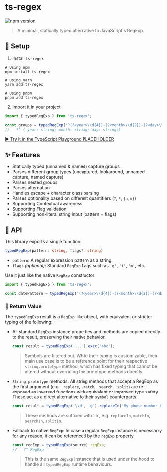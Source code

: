 # ts-regex
[![npm version](https://img.shields.io/npm/v/ts-regex.svg)](https://www.npmjs.com/package/ts-regex)
> A minimal, statically typed alternative to JavaScript's RegExp.

## 🚀 Setup
1. Install `ts-regex`
```shell
# Using npm
npm install ts-regex

# Using yarn
yarn add ts-regex

# Using pnpm
pnpm add ts-regex
```
2. Import it in your project
```ts
import { typedRegExp } from 'ts-regex';

const groups = typedRegExp('^(?<year>\\d{4})-(?<month>\\d{2})-(?<day>\\d{2})$', 'g').exec('2000-10-24')!.groups;
//   ?^ { year: string; month: string; day: string;}
```
[▶ Try it in the TypeScript Playground PLACEHOLDER](https://www.typescriptlang.org/play?#code/...)
## ✨ Features
- Statically typed (unnamed & named) capture groups
- Parses different group types (uncaptured, lookaround, unnamed capture, named capture)
- Parses nested groups
- Parses alternation
- Handles escape + character class parsing
- Parses optionality based on different quantifiers (`?`, `*`, `{n,m}`)
- Supporting Contextual awareness
- Supporting Flag validation
- Supporting non-literal string input (pattern + flags)
## 📘 API
This library exports a single function:

```ts
typedRegExp(pattern: string, flags?: string)
```
- `pattern`: A regular expression pattern as a string.
- `flags` _(optional)_: Standard `RegExp` flags such as `'g'`, `'i'`, `'m'`, etc.

Use it just like the native `RegExp` constructor:
```ts
import { typedRegExp } from 'ts-regex';

const datePattern = typedRegExp('(?<year>\\d{4})-(?<month>\\d{2})-(?<day>\\d{2})');
```
### 🔎 Return Value
The `typedRegExp` result is a `RegExp`-like object, with equivalent or stricter typing of the following:
- All standard `RegExp` instance properties and methods are copied directly to the result, preserving their native behavior.

  ```ts
  const result = typedRegExp('...').exec('abc');
  ```
  > Symbols are filtered out. While their typing is customizable, their main use case is to be a reference point for their respective `string.prototype` method, which has fixed typing that cannot be altered without overriding the prototype methods directly.
- `String.prototype` methods: All string methods that accept a RegExp as the first argument (e.g. `.replace`, `.match`, `.search`, `.split`) are re-exposed as inversed functions with equivalent or improved type safety. These act as a direct alternative to their `symbol` counterparts.

  ```ts
  const result = typedRegExp('\\d', 'g').replaceIn('My phone number is 123-456-7890', '#')
  ```
  > These methods are suffixed with 'In', e.g. `replaceIn`, `matchIn`, `searchIn`, `splitIn`.
- Fallback to native `RegExp`: In case a regular `RegExp` instance is necessarry for any reason, it can be referenced by the `regExp` property.

  ```ts
  const regExp = typedRegExp(source).regExp;
  //   ?^ RegExp
  ```
  > This is the same `RegExp` instance that is used under the hood to handle all `typedRegExp` runtime behaviours.










